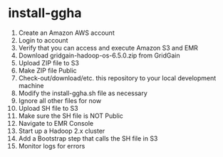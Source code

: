 install-ggha
============

1. Create an Amazon AWS account
2. Login to account
3. Verify that you can access and execute Amazon S3 and EMR
4. Download gridgain-hadoop-os-6.5.0.zip from GridGain
5. Upload ZIP file to S3
6. Make ZIP file Public
7. Check-out/download/etc. this repository to your local development machine
8. Modify the install-ggha.sh file as necessary
9. Ignore all other files for now
10. Upload SH file to S3
11. Make sure the SH file is NOT Public
12. Navigate to EMR Console
13. Start up a Hadoop 2.x cluster
14. Add a Bootstrap step that calls the SH file in S3
15. Monitor logs for errors
